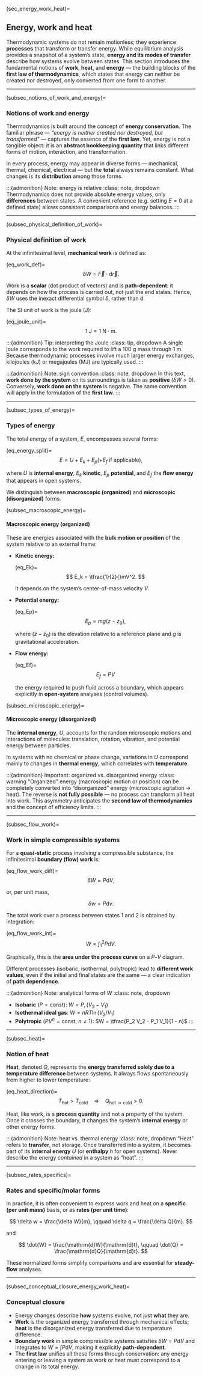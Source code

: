 (sec_energy_work_heat)=
## Energy, work and heat

Thermodynamic systems do not remain motionless; they experience **processes** that transform or transfer energy. While equilibrium analysis provides a snapshot of a system’s state, **energy and its modes of transfer** describe how systems evolve between states. This section introduces the fundamental notions of **work**, **heat**, and **energy** — the building blocks of the **first law of thermodynamics**, which states that energy can neither be created nor destroyed, only converted from one form to another.

---

(subsec_notions_of_work_and_energy)=
### Notions of work and energy

Thermodynamics is built around the concept of **energy conservation**. The familiar phrase — *“energy is neither created nor destroyed, but transformed”* — captures the essence of the **first law**. Yet, energy is not a tangible object: it is an **abstract bookkeeping quantity** that links different forms of motion, interaction, and transformation.

In every process, energy may appear in diverse forms — mechanical, thermal, chemical, electrical — but the **total** always remains constant. What changes is its **distribution** among those forms.

:::{admonition} Note: energy is relative
:class: note, dropdown
Thermodynamics does not provide absolute energy values, only **differences** between states.
A convenient reference (e.g. setting $E=0$ at a defined state) allows consistent comparisons and energy balances.
:::

---

(subsec_physical_definition_of_work)=
### Physical definition of work

At the infinitesimal level, **mechanical work** is defined as:

(eq_work_def)=
$$
\delta W = \vec{F}\cdot\text{d}\vec{r}.
$$

Work is a **scalar** (dot product of vectors) and is **path-dependent**: it depends on how the process is carried out, not just the end states.
Hence, $\delta W$ uses the inexact differential symbol $\delta$, rather than $\mathrm{d}$.

The SI unit of work is the joule ($\text{J}$):

(eq_joule_unit)=
$$
1\ \mathrm{J} = 1\ \text{N}\cdot\text{m}.
$$

:::{admonition} Tip: interpreting the Joule
:class: tip, dropdown
A single joule corresponds to the work required to lift a $100\ \mathrm{g}$ mass through $1\ \mathrm{m}$. Because thermodynamic processes involve much larger energy exchanges, kilojoules ($\text{kJ}$) or megajoules ($\text{MJ}$) are typically used.
:::

:::{admonition} Note: sign convention
:class: note, dropdown
In this text, **work done by the system** on its surroundings is taken as **positive** ($\delta W>0$). Conversely, **work done on the system** is negative. The same convention will apply in the formulation of the **first law**.
:::

---

(subsec_types_of_energy)=
### Types of energy

The total energy of a system, $E$, encompasses several forms:

(eq_energy_split)=
$$
E = U + E_k + E_p (+ E_f \ \text{if applicable}),
$$

where $U$ is **internal energy**, $E_k$ **kinetic**, $E_p$ **potential**, and $E_f$ the **flow energy** that appears in open systems.

We distinguish between **macroscopic (organized)** and **microscopic (disorganized)** forms.

(subsec_macroscopic_energy)=
#### Macroscopic energy (organized)

These are energies associated with the **bulk motion or position** of the system relative to an external frame:

* **Kinetic energy:**

  (eq_Ek)=
  $$
  E_k = \tfrac{1}{2}{}mV^2.
  $$

  It depends on the system’s center-of-mass velocity $V$.

* **Potential energy:**

  (eq_Ep)=
  $$
  E_p = m g (z - z_0),
  $$

  where $(z - z_0)$ is the elevation relative to a reference plane and $g$ is gravitational acceleration.

* **Flow energy:**

  (eq_Ef)=
  $$
  E_f = PV
  $$

  the energy required to push fluid across a boundary, which appears explicitly in **open-system** analyses (control volumes).

(subsec_microscopic_energy)=
#### Microscopic energy (disorganized)

The **internal energy**, $U$, accounts for the random microscopic motions and interactions of molecules:
translation, rotation, vibration, and potential energy between particles.

In systems with no chemical or phase change, variations in $U$ correspond mainly to changes in **thermal energy**, which correlates with **temperature**.

:::{admonition} Important: organized vs. disorganized energy
:class: warning
“Organized” energy (macroscopic motion or position) can be completely converted into “disorganized” energy (microscopic agitation $\to$ heat). The reverse is **not fully possible** — no process can transform all heat into work. This asymmetry anticipates the **second law of thermodynamics** and the concept of efficiency limits.
:::

---

(subsec_flow_work)=
### Work in simple compressible systems

For a **quasi-static** process involving a compressible substance, the infinitesimal **boundary (flow) work** is:

(eq_flow_work_diff)=
$$
\delta W = P\mathrm{d}V,
$$

or, per unit mass,

$$
\delta w = P\mathrm{d}v.
$$

The total work over a process between states 1 and 2 is obtained by integration:

(eq_flow_work_int)=
$$
W = \int_{1}^{2} P\mathrm{d}V.
$$

Graphically, this is the **area under the process curve** on a $P$–$V$ diagram.

Different processes (isobaric, isothermal, polytropic) lead to **different work values**, even if the initial and final states are the same — a clear indication of **path dependence**.

:::{admonition} Note: analytical forms of $W$
:class: note, dropdown

* **Isobaric** ($P=\text{const}$): $W = P,(V_2 - V_1)$
* **Isothermal ideal gas**: $W = nRT\ln(V_2/V_1)$
* **Polytropic** ($P V^n = \text{const}$, $n \neq 1$): $W = \tfrac{P_2 V_2 - P_1 V_1}{1 - n}$
:::

---

(subsec_heat)=
### Notion of heat

**Heat**, denoted $Q$, represents the **energy transferred solely due to a temperature difference** between systems. It always flows spontaneously from higher to lower temperature:

(eq_heat_direction)=
$$
T_{\text{hot}} > T_{\text{cold}}
\quad \Longrightarrow \quad
Q_{\text{hot}\to\text{cold}} > 0.
$$

Heat, like work, is a **process quantity** and not a property of the system. Once it crosses the boundary, it changes the system’s **internal energy** or other energy forms.

:::{admonition} Note: heat vs. thermal energy
:class: note, dropdown
“Heat” refers to **transfer**, not storage. Once transferred into a system, it becomes part of its **internal energy** $U$ (or **enthalpy** $h$ for open systems). Never describe the energy *contained* in a system as “heat”.
:::

---

(subsec_rates_specifics)=
### Rates and specific/molar forms

In practice, it is often convenient to express work and heat on a **specific (per unit mass)** basis, or as **rates (per unit time)**:

$$
\delta w = \frac{\delta W}{m}, \qquad
\delta q = \frac{\delta Q}{m}.
$$

and

$$
\dot{W} = \frac{\mathrm{d}W}{\mathrm{d}t}, \qquad
\dot{Q} = \frac{\mathrm{d}Q}{\mathrm{d}t}.
$$

These normalized forms simplify comparisons and are essential for **steady-flow** analyses.

---

(subsec_conceptual_closure_energy_work_heat)=
### Conceptual closure

* Energy changes describe **how** systems evolve, not just **what** they are.
* **Work** is the organized energy transferred through mechanical effects; **heat** is the disorganized energy transferred due to temperature difference.
* **Boundary work** in simple compressible systems satisfies $\delta W = P\mathrm{d}V$ and integrates to $W = \int P\mathrm{d}V$, making it explicitly **path-dependent**.
* The **first law** unifies all these forms through conservation: any energy entering or leaving a system as work or heat must correspond to a change in its total energy.
